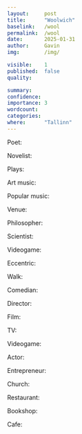 ```yaml
---
layout:     post
title:      "Woolwich"
baselink:   /wool
permalink:  /wool
date:       2025-01-31
author:     Gavin   
img:        /img/

visible:    1
published:  false
quality:    

summary:    
confidence: 
importance: 3
wordcount:  
categories: 
where:      "Tallinn"
---
```



Poet: 

Novelist: 

Plays: 

Art music: 

Popular music: 

Venue: 

Philosopher: 

Scientist: 

Videogame:

Eccentric: 

Walk: 

Comedian: 

Director: 

Film:

TV: 

Videogame:

Actor: 

Entrepreneur: 

Church: 

Restaurant: 

Bookshop: 

Cafe: 